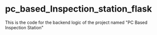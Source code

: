 # pc_based_Inspection_station_flask
This is the code for the backend logic of the project named "PC Based Inspection Station"
